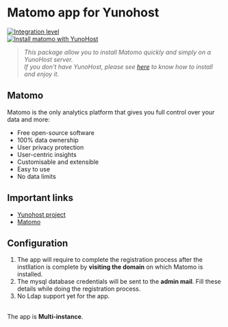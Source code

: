 # Matomo app for Yunohost


[![Integration level](https://dash.yunohost.org/integration/matomo.svg)](https://ci-apps.yunohost.org/jenkins/job/matomo%20%28Community%29/lastBuild/consoleFull)  
[![Install matomo with YunoHost](https://install-app.yunohost.org/install-with-yunohost.png)](https://install-app.yunohost.org/?app=matomo)

> *This package allow you to install Matomo quickly and simply on a YunoHost server.  
If you don't have YunoHost, please see [here](https://yunohost.org/#/install) to know how to install and enjoy it.*

## Matomo
Matomo is the only analytics platform that gives you full control over your data and more:

- Free open-source software
- 100% data ownership
- User privacy protection
- User-centric insights
- Customisable and extensible
- Easy to use
- No data limits

## Important links
- [Yunohost project](https://yunohost.org)
- [Matomo](https://matomo.org/)

## Configuration
1. The app will require to complete the registration process after the instllation is complete by **visiting the domain** on  which Matomo is installed.
1. The mysql database credentials will be sent to the **admin mail**. Fill these details while doing the registration process.
1. No Ldap support yet for the app.
<br><br>


The app is **Multi-instance**.






```
